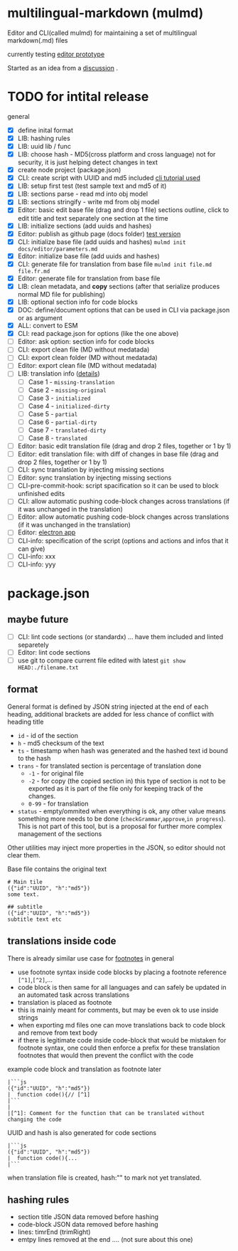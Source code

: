 # multilingual-markdown (mulmd)

Editor and CLI(called mulmd) for maintaining a set of multilingual markdown(.md) files

currently testing [editor prototype](https://hrgdavor.github.io/multilingual-markdown/editor/translator.edit.html)

Started as an idea from a [discussion](https://github.com/ryul1206/multilingual-markdown/discussions/8) .

# TODO for intital release

general

- [x] define inital format
- [x] LIB: hashing rules
- [x] LIB: uuid lib / func
- [x] LIB: choose hash - MD5(cross platform and cross language) not for security, it is just helping detect changes in text
- [x] create node project (package.json)
- [x] CLI: create script with UUID and md5 included [cli tutorial used](https://developer.okta.com/blog/2019/06/18/command-line-app-with-nodejs)
- [x] LIB: setup first test (test sample text and md5 of it)
- [x] LIB: sections parse - read md into obj model
- [x] LIB: sections stringify - write md from obj model
- [x] Editor: basic edit base file (drag and drop 1 file) sections outline, click to edit title and text separately one section at the time
- [x] LIB: initialize sections (add uuids and hashes)
- [x] Editor: publish as github page (docs folder) [test version](https://hrgdavor.github.io/multilingual-markdown/editor/translator.edit.html)
- [x] CLI: initialize base file (add uuids and hashes) `mulmd init docs/editor/parameters.md`
- [x] Editor: initialize base file (add uuids and hashes)
- [x] CLI: generate file for translation from base file `mulmd init file.md file.fr.md`
- [x] Editor: generate file for translation from base file
- [x] LIB: clean metadata, and **copy** sections (after that serialize produces normal MD file for publishing)
- [x] LIB: optional section info for code blocks
- [x] DOC: define/document options that can be used in CLI via package.json or as argument
- [x] ALL: convert to ESM
- [x] CLI: read package.json for options (like the one above)
- [ ] Editor: ask option: section info for code blocks
- [ ] CLI: export clean file (MD without medatada)
- [ ] CLI: export clean folder (MD without medatada)
- [ ] Editor: export clean file (MD without medatada)
- [ ] LIB: translation info ([details](lib.translation.info.md))
  - [ ] Case 1 - `missing-translation`
  - [ ] Case 2 - `missing-original`
  - [ ] Case 3 - `initialized `
  - [ ] Case 4 - `initialized-dirty`
  - [ ] Case 5 - `partial`
  - [ ] Case 6 - `partial-dirty`
  - [ ] Case 7 - `translated-dirty `
  - [ ] Case 8 - `translated`
- [ ] Editor: basic edit translation file (drag and drop 2 files, together or 1 by 1)
- [ ] Editor: edit translation file: with diff of changes in base file (drag and drop 2 files, together or 1 by 1)
- [ ] CLI: sync translation by injecting missing sections
- [ ] Editor: sync translation by injecting missing sections
- [ ] CLI-pre-commit-hook: script spacification so it can be used to block unfinished edits
- [ ] CLI: allow automatic pushing code-block changes across translations (if it was unchanged in the translation)
- [ ] Editor: allow automatic pushing code-block changes across translations (if it was unchanged in the translation)
- [ ] Editor: [electron app](https://dev.to/erikhofer/build-and-publish-a-multi-platform-electron-app-on-github-3lnd)
- [ ] CLI-info: specification of the script (options and actions and infos that it can give)
- [ ] CLI-info: xxx
- [ ] CLI-info: yyy

# package.json

## maybe future

- [ ] CLI: lint code sections (or standardx) ... have them included and linted separetely
- [ ] Editor: lint code sections
- [ ] use git to compare current file edited with latest `git show HEAD:./filename.txt`

## format

General format is defined by JSON string injected at the end of each heading, additional brackets are added for less chance of conflict with heading title

- `id` - id of the section
- `h` - md5 checksum of the text
- `ts` - timestamp when hash was generated and the hashed text id bound to the hash
- `trans` - for translated section is percentage of translation done
  - `-1` - for original file
  - `-2` - for copy (the copied section in) this type of section is not to be exported as it is part of the file only for keeping track of the changes.
  - `0-99` - for translation
- `status` - empty/ommited when everything is ok, any other value means something more needs to be done (`checkGrammar`,`approve`,`in progress`). This is not part of this tool, but is a proposal for further more complex management of the sections

Other utilities may inject more properties in the JSON, so editor should not clear them.

Base file contains the original text

```
# Main tile
({"id":"UUID", "h":"md5"})
some text.

## subtitle
({"id":"UUID", "h":"md5"})
subtitle text etc
```

## translations inside code

There is already similar use case for [footnotes](https://www.markdownguide.org/extended-syntax/#footnotes) in general

- use footnote syntax inside code blocks by placing a footnote reference `[^1]`,`[^2]`,...
- code block is then same for all languages and can safely be updated in an automated task across translations
- translation is placed as footnote
- this is mainly meant for comments, but may be even ok to use inside strings
- when exporting md files one can move translations back to code block and remove from text body
- if there is legitimate code inside code-block that would be mistaken for footnote syntax, one could then enforce a prefix for these translation footnotes that would then prevent the conflict with the code

example code block and translation as footnote later

````
|```js
({"id":"UUID", "h":"md5"})
|  function code(){// [^1]
|```
|
|[^1]: Comment for the function that can be translated without changing the code
````

UUID and hash is also generated for code sections

````
|```js
({"id":"UUID", "h":"md5"})
|  function code(){...
|```
````

when translation file is created, hash:"" to mark not yet translated.

## hashing rules

- section title JSON data removed before hashing
- code-block JSON data removed before hashing
- lines: timrEnd (trimRight)
- emtpy lines removed at the end .... (not sure about this one)
